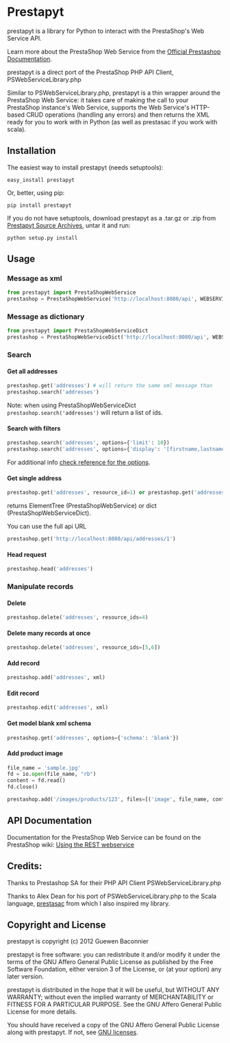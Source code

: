 # Prestapyt

prestapyt is a library for Python to interact with the PrestaShop's Web Service API.

Learn more about the PrestaShop Web Service from the [Official Prestashop Documentation].

prestapyt is a direct port of the PrestaShop PHP API Client, PSWebServiceLibrary.php

Similar to PSWebServiceLibrary.php, prestapyt is a thin wrapper around the PrestaShop Web Service:
it takes care of making the call to your PrestaShop instance's Web Service,
supports the Web Service's HTTP-based CRUD operations (handling any errors)
and then returns the XML ready for you to work with in Python
(as well as prestasac if you work with scala).

## Installation

The easiest way to install prestapyt (needs setuptools):

    easy_install prestapyt

Or, better, using pip:

    pip install prestapyt

If you do not have setuptools, download prestapyt as a .tar.gz or .zip from
[Prestapyt Source Archives], untar it and run:

    python setup.py install


## Usage


### Message as xml
```python
from prestapyt import PrestaShopWebService
prestashop = PrestaShopWebService('http://localhost:8080/api', WEBSERVICE_KEY)
```

### Message as dictionary
```python
from prestapyt import PrestaShopWebServiceDict
prestashop = PrestaShopWebServiceDict('http://localhost:8080/api', WEBSERVICE_KEY)
```

### Search

#### Get all addresses
```python
prestashop.get('addresses') # will return the same xml message than
prestashop.search('addresses')
```
Note: when using PrestaShopWebServiceDict ``prestashop.search('addresses')`` will return a list of ids.


#### Search with filters
```python
prestashop.search('addresses', options={'limit': 10})
prestashop.search('addresses', options={'display': '[firstname,lastname]', 'filter[id]': '[1|5]'})
```
For additional info [check reference for the options](http://doc.prestashop.com/display/PS14/Cheat+Sheet_+Concepts+Outlined+in+this+Tutorial).

#### Get single address
```python
prestashop.get('addresses', resource_id=1) or prestashop.get('addresses/1')
```
returns ElementTree (PrestaShopWebService) or dict (PrestaShopWebServiceDict).

You can use the full api URL

```python
prestashop.get('http://localhost:8080/api/addresses/1')
```

#### Head request

```python
prestashop.head('addresses')
```

### Manipulate records

#### Delete
```python
prestashop.delete('addresses', resource_ids=4)
```

#### Delete many records at once
```python
prestashop.delete('addresses', resource_ids=[5,6])
```

#### Add record
```python
prestashop.add('addresses', xml)
```

#### Edit record
```python
prestashop.edit('addresses', xml)
```

#### Get model blank xml schema
```python
prestashop.get('addresses', options={'schema': 'blank'})
```

#### Add product image

```python
file_name = 'sample.jpg'
fd = io.open(file_name, "rb")
content = fd.read()
fd.close()

prestashop.add('/images/products/123', files=[('image', file_name, content)])
```

## API Documentation

Documentation for the PrestaShop Web Service can be found on the
PrestaShop wiki: [Using the REST webservice]


## Credits:

Thanks to Prestashop SA for their PHP API Client PSWebServiceLibrary.php

Thanks to Alex Dean for his port of PSWebServiceLibrary.php
to the Scala language, [prestasac] from which I also inspired my library.


## Copyright and License

prestapyt is copyright (c) 2012 Guewen Baconnier

prestapyt is free software: you can redistribute it and/or modify
it under the terms of the GNU Affero General Public License as
published by the Free Software Foundation, either version 3 of
the License, or (at your option) any later version.

prestapyt is distributed in the hope that it will be useful,
but WITHOUT ANY WARRANTY; without even the implied warranty of
MERCHANTABILITY or FITNESS FOR A PARTICULAR PURPOSE.  See the
GNU Affero General Public License for more details.

You should have received a copy of the GNU Affero General Public
License along with prestapyt. If not, see [GNU licenses](http://www.gnu.org/licenses/).



[Official Prestashop Documentation]: http://doc.prestashop.com/display/PS14/Using+the+REST+webservice
[Using the REST webservice]: http://doc.prestashop.com/display/PS14/Using+the+REST+webservice
[Prestapyt Source Archives]: https://github.com/guewen/prestapyt/downloads
[prestasac]: https://github.com/orderly/prestashop-scala-client

